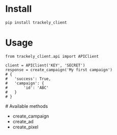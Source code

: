 # Install

    pip install trackely_client

# Usage

    from trackely_client.api import APIClient

    client = APIClient('KEY', 'SECRET')
    response = create_campaign('My first campaign')
    # {
    # 	'success': True,
    #   'campaign': {
    #		'id': 'ABC'
	#   }
	# }

# Available methods

* create_campaign
* create_ad
* create_pixel

